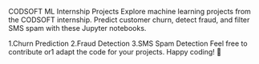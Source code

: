 CODSOFT ML Internship Projects
Explore machine learning projects from the CODSOFT internship. Predict customer churn, detect fraud, and filter SMS spam with these Jupyter notebooks.

1.Churn Prediction
2.Fraud Detection
3.SMS Spam Detection
Feel free to contribute or1 adapt the code for your projects. Happy coding! 🚀
